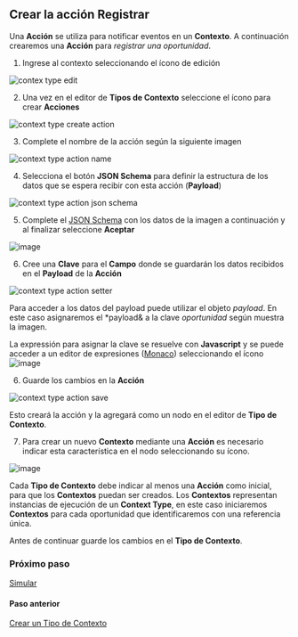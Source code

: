 ## Crear la acción Registrar
Una **Acción** se utiliza para notificar eventos en un **Contexto**. A continuación crearemos una **Acción** para *registrar una oportunidad*. 

1. Ingrese al contexto seleccionando el ícono de edición

![contex type edit](https://user-images.githubusercontent.com/44214222/118573110-7fd29400-b747-11eb-9430-4a8299e19b7b.png)

2. Una vez en el editor de **Tipos de Contexto** seleccione el ícono para crear **Acciones**

![context type create action](https://user-images.githubusercontent.com/44214222/118573457-39ca0000-b748-11eb-9891-ecb7adfec56c.png)

3. Complete el nombre de la acción según la siguiente imagen

![context type action name](https://user-images.githubusercontent.com/44214222/118573686-a7762c00-b748-11eb-95d8-fb8cef834afc.png)

4. Selecciona el botón **JSON Schema** para definir la estructura de los datos que se espera recibir con esta acción (**Payload**)

![context type action json schema](https://user-images.githubusercontent.com/44214222/118587570-7acf0e00-b762-11eb-9579-5710e2ef89c1.png)

5. Complete el [JSON Schema](https://json-schema.org/) con los datos de la imagen a continuación y al finalizar seleccione **Aceptar**

![image](https://user-images.githubusercontent.com/44214222/118587789-ced9f280-b762-11eb-9a86-4e92d0fe55e1.png)

6. Cree una **Clave** para el **Campo** donde se guardarán los datos recibidos en el **Payload** de la **Acción**

![context type action setter](https://user-images.githubusercontent.com/44214222/118588602-52e0aa00-b764-11eb-9a6a-377b9b124348.png)

Para acceder a los datos del payload puede utilizar el objeto *payload*. En este caso asignaremos el *payload& a la clave *oportunidad* según muestra la imagen. 

La expressión para asignar la clave se resuelve con **Javascript** y se puede acceder a un editor de expresiones ([Monaco](https://microsoft.github.io/monaco-editor/index.html)) seleccionando el ícono ![image](https://user-images.githubusercontent.com/44214222/118588304-bae2c080-b763-11eb-95d8-6ce8d858dd03.png)

6. Guarde los cambios en la **Acción**

![context type action save](https://user-images.githubusercontent.com/44214222/118588664-799ee080-b764-11eb-8c9b-a91b7b21b6ad.png)

Esto creará la acción y la agregará como un nodo en el editor de **Tipo de Contexto**. 

7. Para crear un nuevo **Contexto** mediante una **Acción** es necesario indicar esta característica en el nodo seleccionando su ícono.

![image](https://user-images.githubusercontent.com/44214222/118574354-d8a32c00-b749-11eb-825f-72b5449784ec.png)

Cada **Tipo de Contexto** debe indicar al menos una **Acción** como inicial, para que los **Contextos** puedan ser creados. Los **Contextos** representan instancias de ejecución de un **Context Type**, en este caso iniciaremos **Contextos** para cada oportunidad que identificaremos con una referencia única.

Antes de continuar guarde los cambios en el **Tipo de Contexto**.

### Próximo paso
[Simular](./nimflow-simulate.md)

#### Paso anterior
[Crear un Tipo de Contexto](./nimflow-createContextType.md)
